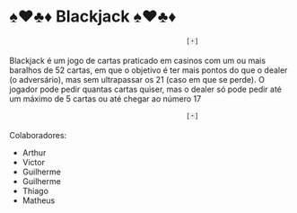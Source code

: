 # ♠️♥️♣️♦️ Blackjack ♠️♥️♣️♦️
                                                [🃏]

Blackjack é um jogo de cartas praticado em casinos com um ou mais baralhos de 52 cartas, 
em que o objetivo é ter mais pontos do que o dealer (o adversário), mas sem ultrapassar os 21 
(caso em que se perde). O jogador pode pedir quantas cartas quiser, mas o dealer só pode pedir até um 
máximo de 5 cartas ou até chegar ao número 17

                                                [🃏]
                                                                      
Colaboradores:
- Arthur 
- Victor
- Guilherme
- Guilherme
- Thiago
- Matheus
